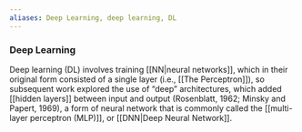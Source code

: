 ```yaml
---
aliases: Deep Learning, deep learning, DL
---
```

### Deep Learning
Deep learning (DL) involves training [[NN|neural networks]], which in their original form consisted of a single layer (i.e., [[The Perceptron]]), so subsequent work explored the use of “deep” architectures, which added [[hidden layers]] between input and output (Rosenblatt, 1962; Minsky and Papert, 1969), a form of neural network that is commonly called the [[multi-layer perceptron (MLP)]], or [[DNN|Deep Neural Network]]. 

